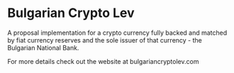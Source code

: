 # Bulgarian Crypto Lev

  A proposal implementation for a crypto currency fully backed and matched by fiat currency reserves and the sole issuer of that currency - the Bulgarian National Bank.
  
  For more details check out the website at bulgariancryptolev.com
  
